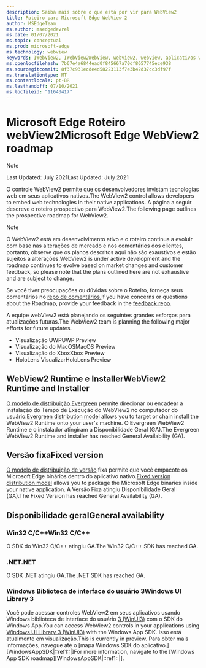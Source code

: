 ```yaml
---
description: Saiba mais sobre o que está por vir para WebView2
title: Roteiro para Microsoft Edge WebView 2
author: MSEdgeTeam
ms.author: msedgedevrel
ms.date: 01/07/2021
ms.topic: conceptual
ms.prod: microsoft-edge
ms.technology: webview
keywords: IWebView2, IWebView2WebView, webview2, webview, aplicativos win32, win32, edge, ICoreWebView2, ICoreWebView2Host, controle de navegador, html de borda
ms.openlocfilehash: 7b67e4a6844ead0f845667a70df8657745ece938
ms.sourcegitcommit: 8f37c931ecde4d58223113f7e3b42d37cc3df97f
ms.translationtype: MT
ms.contentlocale: pt-BR
ms.lasthandoff: 07/10/2021
ms.locfileid: "11643417"
---
```

# <a name="microsoft-edge-webview2-roadmap"></a><span data-ttu-id="07b29-104">Microsoft Edge Roteiro webView2</span><span class="sxs-lookup"><span data-stu-id="07b29-104">Microsoft Edge WebView2 roadmap</span></span>  

> [!NOTE]
> <span data-ttu-id="07b29-105">Last Updated: July 2021</span><span class="sxs-lookup"><span data-stu-id="07b29-105">Last Updated:  July 2021</span></span>  

<span data-ttu-id="07b29-106">O controle WebView2 permite que os desenvolvedores invistam tecnologias web em seus aplicativos nativos.</span><span class="sxs-lookup"><span data-stu-id="07b29-106">The WebView2 control allows developers to embed web technologies in their native applications.</span></span>  <span data-ttu-id="07b29-107">A página a seguir descreve o roteiro prospectivo para WebView2.</span><span class="sxs-lookup"><span data-stu-id="07b29-107">The following page outlines the prospective roadmap for WebView2.</span></span>  

> [!NOTE]
> <span data-ttu-id="07b29-108">O WebView2 está em desenvolvimento ativo e o roteiro continua a evoluir com base nas alterações de mercado e nos comentários dos clientes, portanto, observe que os planos descritos aqui não são exaustivos e estão sujeitos a alterações.</span><span class="sxs-lookup"><span data-stu-id="07b29-108">WebView2 is under active development and the roadmap continues to evolve based on market changes and customer feedback, so please note that the plans outlined here are not exhaustive and are subject to change.</span></span>  

<span data-ttu-id="07b29-109">Se você tiver preocupações ou dúvidas sobre o Roteiro, forneça seus comentários no [repo de comentários.][GithubMicrosoftedgeWebviewfeedbackMain]</span><span class="sxs-lookup"><span data-stu-id="07b29-109">If you have concerns or questions about the Roadmap, provide your feedback in the [feedback repo][GithubMicrosoftedgeWebviewfeedbackMain].</span></span>  

<span data-ttu-id="07b29-110">A equipe webView2 está planejando os seguintes grandes esforços para atualizações futuras.</span><span class="sxs-lookup"><span data-stu-id="07b29-110">The WebView2 team is planning the following major efforts for future updates.</span></span>  

* <span data-ttu-id="07b29-111">Visualização UWP</span><span class="sxs-lookup"><span data-stu-id="07b29-111">UWP Preview</span></span>
* <span data-ttu-id="07b29-112">Visualização do MacOS</span><span class="sxs-lookup"><span data-stu-id="07b29-112">MacOS Preview</span></span>
* <span data-ttu-id="07b29-113">Visualização do Xbox</span><span class="sxs-lookup"><span data-stu-id="07b29-113">Xbox Preview</span></span>
* <span data-ttu-id="07b29-114">HoloLens Visualizar</span><span class="sxs-lookup"><span data-stu-id="07b29-114">HoloLens Preview</span></span>

## <a name="webview2-runtime-and-installer"></a><span data-ttu-id="07b29-115">WebView2 Runtime e Installer</span><span class="sxs-lookup"><span data-stu-id="07b29-115">WebView2 Runtime and Installer</span></span>  

<span data-ttu-id="07b29-116">[O modelo de distribuição Evergreen][ConceptDistributionEvergreenModel] permite direcionar ou encadear a instalação do Tempo de Execução do WebView2 no computador do usuário.</span><span class="sxs-lookup"><span data-stu-id="07b29-116">[Evergreen distribution model][ConceptDistributionEvergreenModel] allows you to target or chain install the WebView2 Runtime onto your user's machine.</span></span>  <span data-ttu-id="07b29-117">O Evergreen WebView2 Runtime e o instalador atingiram a Disponibilidade Geral \(GA\).</span><span class="sxs-lookup"><span data-stu-id="07b29-117">The Evergreen WebView2 Runtime and installer has reached General Availability \(GA\).</span></span>  

## <a name="fixed-version"></a><span data-ttu-id="07b29-118">Versão fixa</span><span class="sxs-lookup"><span data-stu-id="07b29-118">Fixed version</span></span>  

<span data-ttu-id="07b29-119">[O modelo de distribuição de versão][ConceptsDistributionFixedVersionModel] fixa permite que você empacote os Microsoft Edge binários dentro do aplicativo nativo.</span><span class="sxs-lookup"><span data-stu-id="07b29-119">[Fixed version distribution model][ConceptsDistributionFixedVersionModel] allows you to package the Microsoft Edge binaries inside your native application.</span></span>  <span data-ttu-id="07b29-120">A Versão Fixa atingiu Disponibilidade Geral \(GA\).</span><span class="sxs-lookup"><span data-stu-id="07b29-120">The Fixed Version has reached General Availability \(GA\).</span></span>  

## <a name="general-availability"></a><span data-ttu-id="07b29-121">Disponibilidade geral</span><span class="sxs-lookup"><span data-stu-id="07b29-121">General availability</span></span>  

### <a name="win32-cc"></a><span data-ttu-id="07b29-122">Win32 C/C++</span><span class="sxs-lookup"><span data-stu-id="07b29-122">Win32 C/C++</span></span>  

<span data-ttu-id="07b29-123">O SDK do Win32 C/C++ atingiu GA.</span><span class="sxs-lookup"><span data-stu-id="07b29-123">The Win32 C/C++ SDK has reached GA.</span></span>  

### <a name="net"></a><span data-ttu-id="07b29-124">.NET</span><span class="sxs-lookup"><span data-stu-id="07b29-124">.NET</span></span>  

<span data-ttu-id="07b29-125">O SDK .NET atingiu GA.</span><span class="sxs-lookup"><span data-stu-id="07b29-125">The .NET SDK has reached GA.</span></span> 

### <a name="windows-ui-library-3"></a><span data-ttu-id="07b29-126">Windows Biblioteca de interface do usuário 3</span><span class="sxs-lookup"><span data-stu-id="07b29-126">Windows UI Library 3</span></span>

<span data-ttu-id="07b29-127">Você pode acessar controles WebView2 em seus aplicativos usando Windows biblioteca de interface do usuário [3 (WinUI3)][UwpToolkitsWinui3Index] com o SDK do Windows App.</span><span class="sxs-lookup"><span data-stu-id="07b29-127">You can access WebView2 controls in your applications using [Windows UI Library 3 (WinUI3)][UwpToolkitsWinui3Index] with the Windows App SDK.</span></span> <span data-ttu-id="07b29-128">Isso está atualmente em visualização.</span><span class="sxs-lookup"><span data-stu-id="07b29-128">This is currently in preview.</span></span> <span data-ttu-id="07b29-129">Para obter mais informações, navegue até o [mapa Windows SDK do aplicativo.][WindowsAppSDK|::ref1::|]</span><span class="sxs-lookup"><span data-stu-id="07b29-129">For more information, navigate to the [Windows App SDK roadmap][WindowsAppSDK|::ref1::|].</span></span>

 
<!-- links -->  

[WindowsAppSDKRoadmap]: https://github.com/microsoft/WindowsAppSDK/blob/main/docs/roadmap.md "Roteiro"
[ConceptDistributionEvergreenModel]: ./concepts/distribution.md#evergreen-distribution-mode "Modelo de distribuição evergreen - Distribuição de aplicativos usando webView2 | Microsoft Docs"  
[ConceptsDistributionFixedVersionModel]: ./concepts/distribution.md#fixed-version-distribution-mode "Modelo de distribuição de versão fixa - Distribuição de aplicativos usando webView2 | Microsoft Docs"  

[UwpToolkitsWinui3Index]: /uwp/toolkits/winui3/index "Windows Biblioteca de interface do usuário 3.0 Visualização 1 (maio de 2020) | Microsoft Docs"  

[GithubMicrosoftedgeWebviewfeedbackMain]: https://github.com/MicrosoftEdge/WebViewFeedback "Comentários do WebView - MicrosoftEdge/WebViewFeedback | GitHub"  

[GithubMicrosoftUiXamlRoadmap]: https://github.com/microsoft/microsoft-ui-xaml/blob/master/docs/roadmap.md "Windows Roteiro da Biblioteca da Interface do Usuário - microsoft/microsoft-ui-xaml | GitHub"  
